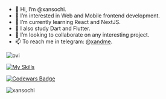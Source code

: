 - 👋 Hi, I’m @xansochi.
- 👀 I’m interested in Web and Mobile frontend development.
- 📜 I’m currently learning React and NextJS.
- 📱 I also study Dart and Flutter.
- 💞️ I’m looking to collaborate on any interesting project.
- 📫 To reach me in telegram: @[xandme](https://t.me/xandme).

<!-- This content will not appear in the rendered Markdown -->

<img src="https://github-readme-stats.vercel.app/api/top-langs?username=xansochi&show_icons=true&locale=en&layout=compact&theme=chartreuse-dark" alt="ovi" />

[![My Skills](https://skillicons.dev/icons?i=ts,js,react,nodejs,html,css,figma,docker,dart,express,flutter,gatsby,nextjs,tailwind,vscodegithub&theme=light)](https://skillicons.dev)

[![Codewars Badge](https://www.codewars.com/users/Xansochi/badges/large)](https://www.codewars.com/users/Xansochi)

<p align="left"> <img src="https://komarev.com/ghpvc/?username=xansochi&label=Profile%20views&color=0e75b6&style=flat" alt="xansochi" /> </p>
